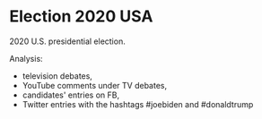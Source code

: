 # Election 2020 USA
2020 U.S. presidential election.

Analysis:
- television debates,
- YouTube comments under TV debates,
- candidates' entries on FB,
- Twitter entries with the hashtags #joebiden and #donaldtrump
